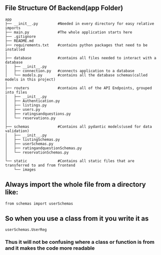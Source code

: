 ## File Structure Of Backend(app Folder)
```
app
├── __init__.py         #Needed in every directory for easy relative imports
├── main.py             #The whole application starts here
├── .gitignore
├── README.md
├── requirements.txt    #contains python packages that need to be installed
│
├── database            #contains all files needed to interact with a database
│   ├── __init__.py
│   ├── connection.py   #connects application to a database
│   └── models.py       #contains all the database schemas(called models in this project)
│
├── routers             #contains all of the API Endpoints, grouped into files 
│   ├── __init__.py
│   ├── Authentication.py
│   ├── listings.py
│   ├── users.py
│   ├── ratingsandquestions.py
│   └── reservations.py
│
├── schemas             #Contains all pydantic models(used for data validation)
│   ├── __init__.py
│   ├── listingSchemas.py
│   ├── userSchemas.py
│   ├── ratingandquestionSchemas.py
│   └── reservationSchemas.py
│
└── static              #Contains all static files that are transferred to and from frontend
    └── images
```
## Always import the whole file from a directory like:
```
from schemas import userSchemas
```
## So when you use a class from it you write it as 
```
userSchemas.UserReg
```
### Thus it will not be confusing where a class or function is from and it makes the code more readable
